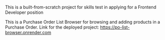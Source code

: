 This is a built-from-scratch project for skills test in applying for a Frontend Developer position

This is a Purchase Order List Browser for browsing and adding products in a Purchase Order.
Link for the deployed project: https://po-list-browser.onrender.com

